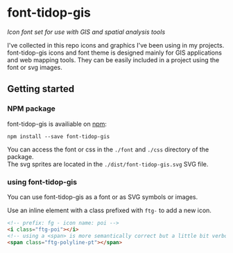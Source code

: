 # font-tidop-gis
*Icon font set for use with GIS and spatial analysis tools*


I've collected in this repo icons and graphics I've been using in my projects.
font-tidop-gis icons and font theme is designed mainly for GIS applications and web mapping tools. 
They can be easily included in a project using the font or svg images.


## Getting started

###  NPM package

font-tidop-gis is availiable on [npm](https://www.npmjs.com/package/font-tidop-gis):
```console
npm install --save font-tidop-gis
```
You can access the font or css in the `./font` and `./css` directory of the package.    
The svg sprites are located in the `./dist/font-tidop-gis.svg` SVG file.

### using font-tidop-gis

You can use font-tidop-gis as a font or as SVG symbols or images.

Use an inline element with a class prefixed with `ftg-` to add a new icon.    
```html
<!-- prefix: fg - icon name: poi -->
<i class="ftg-poi"></i>
<!-- using a <span> is more semantically correct but a little bit verbose. -->
<span class="ftg-polyline-pt"></span>
```

